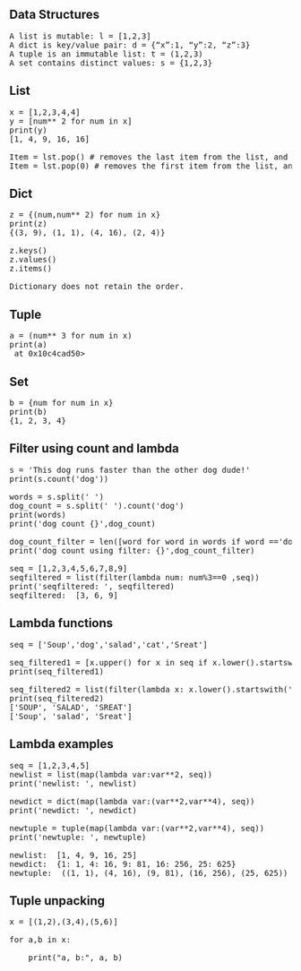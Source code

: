 
## Data Structures
<pre>
A list is mutable: l = [1,2,3]
A dict is key/value pair: d = {“x”:1, “y”:2, “z”:3}
A tuple is an immutable list: t = (1,2,3)
A set contains distinct values: s = {1,2,3}
</pre>
## List
<pre>
x = [1,2,3,4,4]
y = [num** 2 for num in x]
print(y)
[1, 4, 9, 16, 16]

Item = lst.pop() # removes the last item from the list, and assigns to item
Item = lst.pop(0) # removes the first item from the list, and assigns to item
</pre>

## Dict
<pre>
z = {(num,num** 2) for num in x}
print(z)
{(3, 9), (1, 1), (4, 16), (2, 4)}

z.keys()
z.values()
z.items()

Dictionary does not retain the order.
</pre>

## Tuple
<pre>
a = (num** 3 for num in x)
print(a)
<generator object <genexpr> at 0x10c4cad50>
</pre>

## Set
<pre>
b = {num for num in x}
print(b)
{1, 2, 3, 4}
</pre>

## Filter using count and lambda
<pre>
s = 'This dog runs faster than the other dog dude!'
print(s.count('dog'))

words = s.split(' ')
dog_count = s.split(' ').count('dog')
print(words)
print('dog count {}',dog_count)

dog_count_filter = len([word for word in words if word =='dog'])
print('dog count using filter: {}',dog_count_filter)

seq = [1,2,3,4,5,6,7,8,9]
seqfiltered = list(filter(lambda num: num%3==0 ,seq))
print('seqfiltered: ', seqfiltered)
seqfiltered:  [3, 6, 9]
</pre>

## Lambda functions
<pre>
seq = ['Soup','dog','salad','cat','Sreat']

seq_filtered1 = [x.upper() for x in seq if x.lower().startswith('s')]
print(seq_filtered1)
  
seq_filtered2 = list(filter(lambda x: x.lower().startswith('s'),seq))
print(seq_filtered2)
['SOUP', 'SALAD', 'SREAT']
['Soup', 'salad', 'Sreat']
</pre>

## Lambda examples
<pre>
seq = [1,2,3,4,5]
newlist = list(map(lambda var:var**2, seq))
print('newlist: ', newlist)
  
newdict = dict(map(lambda var:(var**2,var**4), seq))
print('newdict: ', newdict)
  
newtuple = tuple(map(lambda var:(var**2,var**4), seq))
print('newtuple: ', newtuple)

newlist:  [1, 4, 9, 16, 25]
newdict:  {1: 1, 4: 16, 9: 81, 16: 256, 25: 625}
newtuple:  ((1, 1), (4, 16), (9, 81), (16, 256), (25, 625))
</pre>

## Tuple unpacking
<pre>
x = [(1,2),(3,4),(5,6)]</br>
for a,b in x:</br>
    print("a, b:", a, b)
</pre>
